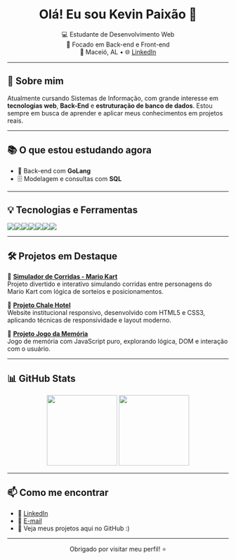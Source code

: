 <h1 align="center">Olá! Eu sou Kevin Paixão 👋</h1>

<p align="center">
  💻 Estudante de Desenvolvimento Web <br>
  🚀 Focado em Back-end e Front-end <br>
  📍 Maceió, AL • 🌐 <a href="https://www.linkedin.com/in/kevinpaixao/">LinkedIn</a>
</p>

---

## 🧠 Sobre mim

Atualmente cursando Sistemas de Informação, com grande interesse em **tecnologias web**, **Back-End** e **estruturação de banco de dados**. Estou sempre em busca de aprender e aplicar meus conhecimentos em projetos reais.

---

## 📚 O que estou estudando agora

- 🔧 Back-end com **GoLang**
- 🗄️ Modelagem e consultas com **SQL**

---

## 💡 Tecnologias e Ferramentas

<div style="display: flex; flex-wrap: wrap;">
  <img src="https://img.shields.io/badge/HTML5-E34F26?style=flat&logo=html5&logoColor=white"/>
  <img src="https://img.shields.io/badge/CSS3-1572B6?style=flat&logo=css3&logoColor=white"/>
  <img src="https://img.shields.io/badge/JavaScript-F7DF1E?style=flat&logo=javascript&logoColor=black"/>
  <img src="https://img.shields.io/badge/Angular-DD0031?style=flat&logo=angular&logoColor=white"/>
  <img src="https://img.shields.io/badge/Node.js-339933?style=flat&logo=node.js&logoColor=white"/>
  <img src="https://img.shields.io/badge/Go-00ADD8?style=flat&logo=go&logoColor=white"/>
  <img src="https://img.shields.io/badge/MySQL-4479A1?style=flat&logo=mysql&logoColor=white"/>
</div>

---

## 🛠️ Projetos em Destaque

🔹 **[Simulador de Corridas - Mario Kart](https://github.com/MarquesKev/simulador-corrida-mario-kart)**  
Projeto divertido e interativo simulando corridas entre personagens do Mario Kart com lógica de sorteios e posicionamentos.  

🔹 **[Projeto Chale Hotel](https://github.com/MarquesKev/projeto-chale-hotel)**  
Website institucional responsivo, desenvolvido com HTML5 e CSS3, aplicando técnicas de responsividade e layout moderno.

🔹 **[Projeto Jogo da Memória](https://github.com/MarquesKev/jogo-da-memoria)**  
Jogo de memória com JavaScript puro, explorando lógica, DOM e interação com o usuário.

---

## 📊 GitHub Stats

<div align="center">
  <img height="160em" src="https://github-readme-stats.vercel.app/api?username=MarquesKev&show_icons=true&theme=default"/>
  <img height="160em" src="https://github-readme-stats.vercel.app/api/top-langs/?username=MarquesKev&layout=compact&theme=default"/>
</div>

---

## 📫 Como me encontrar

- 💼 [LinkedIn](https://www.linkedin.com/in/kevinpaixao/)
- 📧 [E-mail](kevinlucas2702@gmail.com)
- 📂 Veja meus projetos aqui no GitHub :)

---

<p align="center">Obrigado por visitar meu perfil! ⭐</p>

